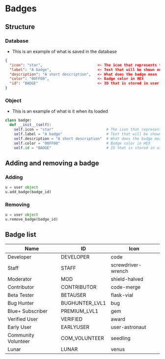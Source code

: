 # Badges

## Structure

### Database
- This is an example of what is saved in the database
```json
{
  "icon": "star",                         <- The icon that represents the badge 
  "label": "A badge",                     <- Text that will be shown once you hover over the badge
  "description": "A short description",   <- What does the badge mean
  "color": "00FF00",                      <- Badge color in HEX
  "id": "BADGE"                           <- ID that is stored in user object
}
```

### Object
- This is an example of what is it when its loaded
```py
class badge:
  def __init__(self):
    self.icon = "star"                        # The icon that represents the badge 
    self.label = "A badge"                    # Text that will be shown once you hover over the badge
    self.description = "A short description"  # What does the badge mean
    self.color = "00FF00"                     # Badge color in HEX
    self.id = "BADGE"                         # ID that is stored in user object
``` 

## Adding and removing a badge

### Adding
```py
u = user object
u.add_badge(badge_id)
```

### Removing
```py
u = user object
u.remove_badge(badge_id)
```

## Badge list

|Name|ID|Icon|
|----|--|----|
|Developer|DEVELOPER|code|
|Staff|STAFF|screwdriver-wrench|
|Moderator|MOD|shield-halved|
|Contributor|CONTRIBUTOR|code-merge|
|Beta Tester|BETAUSER|flask-vial|
|Bug Hunter|BUGHUNTER_LVL1|bug|
|Blue+ Subscriber|PREMIUM_LVL1|gem|
|Verified User|VERIFIED|award|
|Early User|EARLYUSER|user-astronaut|
|Community Volunteer|COM_VOLUNTEER|seedling|
|Lunar|LUNAR|venus|

